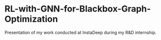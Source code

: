 # RL-with-GNN-for-Blackbox-Graph-Optimization
Presentation of my work conducted at InstaDeep during my R&amp;D internship.
